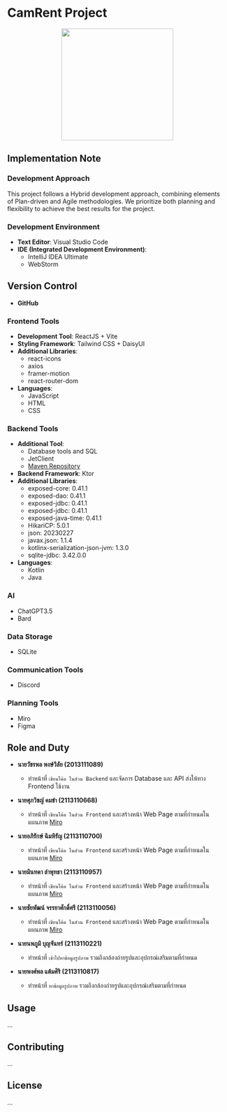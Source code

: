 # CamRent Project


<div align="center">
  <img src="https://github.com/rushmi0/CamRent/assets/120770468/7bfc0c12-dbbd-41f4-92cc-3c6c9ce6592a" height=256 width=256 />
</div>

## Implementation Note

### Development Approach
This project follows a Hybrid development approach, combining elements of Plan-driven and Agile methodologies. We prioritize both planning and flexibility to achieve the best results for the project.

### Development Environment
- **Text Editor**: Visual Studio Code
- **IDE (Integrated Development Environment)**:
  - IntelliJ IDEA Ultimate
  - WebStorm

## Version Control
- **GitHub**

### Frontend Tools
- **Development Tool**: ReactJS + Vite
- **Styling Framework**: Tailwind CSS + DaisyUI
- **Additional Libraries**:
  - react-icons
  - axios
  - framer-motion
  - react-router-dom
- **Languages**:
  - JavaScript
  - HTML
  - CSS

### Backend Tools
- **Additional Tool**:
  -  Database tools and SQL
  - JetClient
  - [Maven Repository](https://mvnrepository.com/)
- **Backend Framework**: Ktor
- **Additional Libraries**:
  - exposed-core: 0.41.1
  - exposed-dao: 0.41.1
  - exposed-jdbc: 0.41.1
  - exposed-jdbc: 0.41.1
  - exposed-java-time: 0.41.1
  - HikariCP: 5.0.1
  - json: 20230227
  - javax.json: 1.1.4
  - kotlinx-serialization-json-jvm: 1.3.0
  - sqlite-jdbc: 3.42.0.0
- **Languages**:
  - Kotlin
  - Java

### AI
- ChatGPT3.5
- Bard

### Data Storage
- SQLite

### Communication Tools
- Discord

### Planning Tools
- Miro
- Figma

## Role and Duty

* **นายวัชรพล พงษ์วิลัย (2013111089)**
  - ทำหน้าที่ `เขียนโค้ด ในส่วน Backend` และจัดการ Database และ API ส่งให้ทาง Frontend ใช้งาน

* **นายศุภวิชญ์ คมขำ (2113110668)**
  - ทำหน้าที่ `เขียนโค้ด ในส่วน Frontend` และสร้างหน้า Web Page ตามที่กำหนดในแผนภาพ [Miro](https://miro.com/welcomeonboard/ZmUxV3VKZ25EalVta005bTRJSWJiN0FpNzZDS0R4NTdRWUJWSVdYelFNRUVvamYxWTluWjZtQ2FnQ3c1RzhwY3wzNDU4NzY0NTU4NTY5MjE2MzY2fDI=?share_link_id=195079943401)

* **นายอภิรักษ์ ฉิมหิรัญ (2113110700)**
  - ทำหน้าที่ `เขียนโค้ด ในส่วน Frontend` และสร้างหน้า Web Page ตามที่กำหนดในแผนภาพ [Miro](https://miro.com/welcomeonboard/ZmUxV3VKZ25EalVta005bTRJSWJiN0FpNzZDS0R4NTdRWUJWSVdYelFNRUVvamYxWTluWjZtQ2FnQ3c1RzhwY3wzNDU4NzY0NTU4NTY5MjE2MzY2fDI=?share_link_id=195079943401)

* **นายมินทดา ลำพุทธา (2113110957)**
  - ทำหน้าที่ `เขียนโค้ด ในส่วน Frontend` และสร้างหน้า Web Page ตามที่กำหนดในแผนภาพ [Miro](https://miro.com/welcomeonboard/ZmUxV3VKZ25EalVta005bTRJSWJiN0FpNzZDS0R4NTdRWUJWSVdYelFNRUVvamYxWTluWjZtQ2FnQ3c1RzhwY3wzNDU4NzY0NTU4NTY5MjE2MzY2fDI=?share_link_id=195079943401)

* **นายชัยพัฒน์ จรรยาศักดิ์ศรี (2113110056)**
  - ทำหน้าที่ `เขียนโค้ด ในส่วน Frontend` และสร้างหน้า Web Page ตามที่กำหนดในแผนภาพ [Miro](https://miro.com/welcomeonboard/ZmUxV3VKZ25EalVta005bTRJSWJiN0FpNzZDS0R4NTdRWUJWSVdYelFNRUVvamYxWTluWjZtQ2FnQ3c1RzhwY3wzNDU4NzY0NTU4NTY5MjE2MzY2fDI=?share_link_id=195079943401)

* **นายนพภูมิ บุญจันทร์ (2113110221)**
  - ทำหน้าที่ `เข้าไปหาข้อมูลรูปภาพ` รวมถึงกล้องถ่ายรูปและอุปกรณ์เสริมตามที่กำหนด

* **นายพงศ์พล แต้มศิริ (2113110817)**
  - ทำหน้าที่ `หาข้อมูลรูปภาพ` รวมถึงกล้องถ่ายรูปและอุปกรณ์เสริมตามที่กำหนด

## Usage

...

## Contributing

...

## License

...
